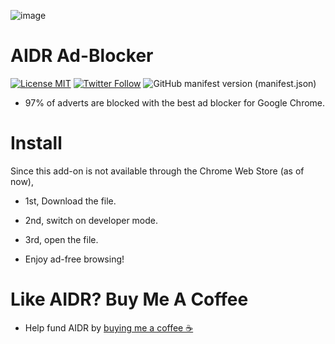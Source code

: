 ![image](https://user-images.githubusercontent.com/102999216/215234598-ec58e067-f2ac-469e-9b71-e2ceb90b2ccb.png)
# AIDR Ad-Blocker
[![License MIT](https://user-images.githubusercontent.com/102999216/216479899-5acf037b-8be8-44f8-9353-b633dc1c4113.svg)](LICENSE)
[![Twitter Follow](https://img.shields.io/twitter/follow/NotTimNotHere?style=social)](https://twitter.com/nottimnothere)
![GitHub manifest version (manifest.json)](https://img.shields.io/github/manifest-json/v/TimNotHere/AIDR-Ad-Blocker)

* 97% of adverts are blocked with the best ad blocker for Google Chrome.
# Install
Since this add-on is not available through the Chrome Web Store (as of now),

* 1st, Download the file.

* 2nd, switch on developer mode.

* 3rd, open the file.

* Enjoy ad-free browsing!

# Like AIDR? Buy Me A Coffee

* Help fund AIDR by [buying me a coffee ☕️](https://www.buymeacoffee.com/NotTimNotHere)
